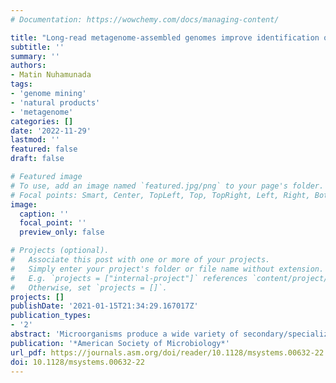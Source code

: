 ```yaml
---
# Documentation: https://wowchemy.com/docs/managing-content/

title: "Long-read metagenome-assembled genomes improve identification of novel complete biosynthetic gene clusters in a complex microbial activated sludge ecosystem"
subtitle: ''
summary: ''
authors:
- Matin Nuhamunada
tags:
- 'genome mining'
- 'natural products'
- 'metagenome'
categories: []
date: '2022-11-29'
lastmod: ''
featured: false
draft: false

# Featured image
# To use, add an image named `featured.jpg/png` to your page's folder.
# Focal points: Smart, Center, TopLeft, Top, TopRight, Left, Right, BottomLeft, Bottom, BottomRight.
image:
  caption: ''
  focal_point: ''
  preview_only: false

# Projects (optional).
#   Associate this post with one or more of your projects.
#   Simply enter your project's folder or file name without extension.
#   E.g. `projects = ["internal-project"]` references `content/project/deep-learning/index.md`.
#   Otherwise, set `projects = []`.
projects: []
publishDate: '2021-01-15T21:34:29.167017Z'
publication_types:
- '2'
abstract: 'Microorganisms produce a wide variety of secondary/specialized  metabolites (SMs), the majority of which are yet to be  discovered. These natural products play multiple roles in  microbiomes and are important for microbial competition,  communication, and success in the environment. SMs have been our  major source of antibiotics and are used in a range of  biotechnological applications. In silico mining for biosynthetic  gene clusters (BGCs) encoding the production of SMs is commonly  used to assess the genetic potential of organisms. However, as  BGCs span tens to over 200 kb, identifying complete BGCs requires  genome data that has minimal assembly gaps within the BGCs, a  prerequisite that was previously only met by individually  sequenced genomes. Here, we assess the performance of the  currently available genome mining platform antiSMASH on 1,080  high-quality metagenome-assembled bacterial genomes (HQ MAGs)  previously produced from wastewater treatment plants (WWTPs)  using a combination of long-read (Oxford Nanopore) and short-read  (Illumina) sequencing technologies. More than 4,200 different  BGCs were identified, with 88\% of these being complete. Sequence  similarity clustering of the BGCs implies that the majority of  this biosynthetic potential likely encodes novel compounds, and  few BGCs are shared between genera. We identify BGCs in abundant  and functionally relevant genera in WWTPs, suggesting a role of  secondary metabolism in this ecosystem. We find that the assembly  of HQ MAGs using long-read sequencing is vital to explore the  genetic potential for SM production among the uncultured members  of microbial communities.'
publication: '*American Society of Microbiology*'
url_pdf: https://journals.asm.org/doi/reader/10.1128/msystems.00632-22
doi: 10.1128/msystems.00632-22
---
```

